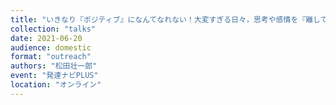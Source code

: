 ```yaml
---
title: "いきなり『ポジティブ』になんてなれない！大変すぎる日々，思考や感情を『離して』，日々の生活を『ちょっと』楽にする秘訣【未就学児〜低学年編】"
collection: "talks"
date: 2021-06-20
audience: domestic
format: "outreach"
authors: "松田壮一郎"
event: "発達ナビPLUS"
location: "オンライン"
---
```

